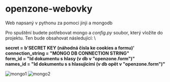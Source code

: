 # openzone-webovky
Web napsaný v pythonu za pomoci jinji a mongodb

Pro spuštění budete potřebovat mongo a *config.py* soubor, který vložíte do projektu. Ten bude obsahovat následující: \

**secret = b'SECRET KEY (náhodná čísla ke cookies a formu)'**\
**connection_string = "MONGO DB CONNECTION STRING"**\
**form_id = "Id dokumentu s hlasy (v db v "openzone.form")"**\
**names_id = "Id dokumentu s s hlasujícími (v db opět v "openzone.form")"**


![mongo1](https://media.discordapp.net/attachments/782281045236121610/922129471346184262/unknown.png "Pohled na db")
![mongo2](https://media.discordapp.net/attachments/782281045236121610/922129480850485338/unknown.png "Oba dokumenty v openzone.form")
